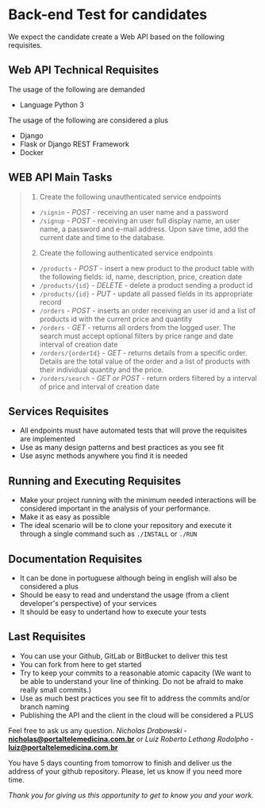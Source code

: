 # Back-end Test for candidates

We expect the candidate create a Web API based on the following requisites.

## Web API Technical Requisites

The usage of the following are demanded
- Language Python 3

The usage of the following are considered a plus
- Django
- Flask or Django REST Framework
- Docker

## WEB API Main Tasks
> 1. Create the following unauthenticated service endpoints
>  * `/signin` - *POST* - receiving an user name and a password
>  * `/signup` - *POST* - receiving an user full display name, an user name, a password and e-mail address. Upon save time, add the current date and time to the database.
> 2. Create the following authenticated service endpoints
>  * `/products` - *POST* - insert a new product to the product table with the following fields: id, name, description, price, creation date
>  * `/products/{id}` - *DELETE* - delete a product sending a product id
>  * `/products/{id}` - *PUT* - update all passed fields in its appropriate record
>  * `/orders` - *POST* - inserts an order receiving an user id and a list of products id with the current price and quantity
>  * `/orders` - *GET* - returns all orders from the logged user. The search must accept optional filters by price range and date interval of creation date
>  * `/orders/{orderId}` - *GET* - returns details from a specific order. Details are the total value of the order and a list of products with their individual quantity and the price.
>  * `/orders/search` - *GET or POST* - return orders filtered by a interval of price and interval of creation date

## Services Requisites
- All endpoints must have automated tests that will prove the requisites are implemented
- Use as many design patterns and best practices as you see fit
- Use async methods anywhere you find it is needed

## Running and Executing Requisites
- Make your project running with the minimum needed interactions will be considered important in the analysis of your performance.
- Make it as easy as possible
- The ideal scenario will be to clone your repository and execute it through a single command such as `./INSTALL` or `./RUN`

## Documentation Requisites
- It can be done in portuguese although being in english will also be considered a plus
- Should be easy to read and understand the usage (from a client developer's perspective) of your services
- It should be easy to undertand how to execute your tests

## Last Requisites
- You can use your Github, GitLab or BitBucket to deliver this test
- You can fork from here to get started
- Try to keep your commits to a reasonable atomic capacity (We want to be able to understand your line of thinking. Do not be afraid to make really small commits.)
- Use as much best practices you see fit to address the commits and/or branch naming
- Publishing the API and the client in the cloud will be considered a PLUS


Feel free to ask us any question.
*Nicholas Drabowski* - **nicholas@portaltelemedicina.com.br** or *Luiz Roberto Lethang Rodolpho* - **luiz@portaltelemedicina.com.br**

You have 5 days counting from tomorrow to finish and deliver us the address of your github repository. Please, let us know if you need more time.



*Thank you for giving us this opportunity to get to know you and your work.*
